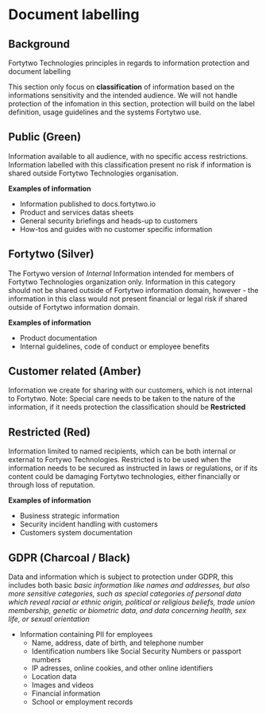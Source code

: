 # Document labelling

## Background

Fortytwo Technologies principles in regards to information protection and document labelling

This section only focus on **classification** of information based on the informations sensitivity and the intended audience. We will not handle protection of the infomation in this section, protection will build on the label definition, usage guidelines and the systems Fortytwo use. 

## Public (Green)

Information available to all audience, with no specific access restrictions. Information labelled with this classification present no risk if information is shared outside Fortytwo Technologies organisation.

**Examples of information**

* Information published to docs.fortytwo.io
* Product and services datas sheets
* General security briefings and heads-up to customers
* How-tos and guides with no customer specific information

## Fortytwo (Silver)

The Fortywo version of _Internal_ Information intended for members of Fortytwo Technologies organization only. Information in this category should not be shared outside of Fortytwo information domain, however - the information in this class would not present financial or legal risk if shared outside of Fortytwo information domain.

**Examples of information**

* Product documentation
* Internal guidelines, code of conduct or employee benefits

## Customer related (Amber)

Information we create for sharing with our customers, which is not internal to Fortytwo.  Note: Special care needs to be taken to the nature of the information, if it needs protection the classification should be **Restricted**

## Restricted (Red) 

Information limited to named recipients, which can be both internal or external to Fortywo Technologies. Restricted is to be used when the information needs to be secured as instructed in laws or regulations, or if its content could be damaging Fortytwo technologies, either financially or through loss of reputation.

**Examples of information**

* Business strategic information 
* Security incident handling with customers
* Customers system documentation

## GDPR (Charcoal / Black)
 
Data and information which is subject to protection under GDPR, this includes both basic _basic information like names and addresses, but also more sensitive categories, such as special categories of personal data which reveal racial or ethnic origin, political or religious beliefs, trade union membership, genetic or biometric data, and data concerning health, sex life, or sexual orientation_

* Information containing PII for employees
    + Name, address, date of birth, and telephone number
    + Identification numbers like Social Security Numbers or passport numbers
    + IP adresses, online cookies, and other online identifiers
    + Location data
    + Images and videos
    + Financial information
    + School or employment records

